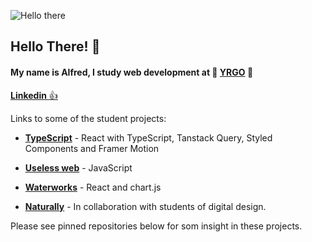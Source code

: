 ![Hello there](https://media1.giphy.com/media/xTiIzJSKB4l7xTouE8/giphy.gif?cid=ecf05e47q5co9c4o2xj65zykueoxvtcy86qq7e1gykh4wgnu&rid=giphy.gif&ct=g)

## Hello There!  :wave: ## 
#### My name is **Alfred**, I study web development at :seedling: [**YRGO**](https://www.yrgo.se/utbildningar/webbutvecklare/ "YRGO") :seedling: ####

<a href="https://www.linkedin.com/in/alfred-unenge-990b63256/" target="_blank">**Linkedin** :+1:</a>

Links to some of the student projects: 

- [**TypeScript**](https://the-quote-machine.netlify.app/) - React with TypeScript, Tanstack Query, Styled Components and Framer Motion

- [**Useless web**](https://useless-sound.netlify.app/) - JavaScript

- [**Waterworks**](https://waterworks-nine.vercel.app/) - React and chart.js

- [**Naturally**](https://naturallyfive.netlify.app/) - In collaboration with students of digital design. 

Please see pinned repositories below for som insight in these projects. 
